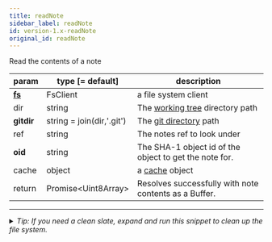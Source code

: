 ```yaml
---
title: readNote
sidebar_label: readNote
id: version-1.x-readNote
original_id: readNote
---
```


Read the contents of a note

| param          | type [= default]          | description                                            |
| -------------- | ------------------------- | ------------------------------------------------------ |
| [**fs**](./fs) | FsClient                  | a file system client                                   |
| dir            | string                    | The [working tree](dir-vs-gitdir.md) directory path    |
| **gitdir**     | string = join(dir,'.git') | The [git directory](dir-vs-gitdir.md) path             |
| ref            | string                    | The notes ref to look under                            |
| **oid**        | string                    | The SHA-1 object id of the object to get the note for. |
| cache          | object                    | a [cache](cache.md) object                             |
| return         | Promise\<Uint8Array\>     | Resolves successfully with note contents as a Buffer.  |


---

<details>
<summary><i>Tip: If you need a clean slate, expand and run this snippet to clean up the file system.</i></summary>

```js live
window.fs = new LightningFS('fs', { wipe: true })
window.pfs = window.fs.promises
console.log('done')
```
</details>

<script>
(function rewriteEditLink() {
  const el = document.querySelector('a.edit-page-link.button');
  if (el) {
    el.href = 'https://github.com/isomorphic-git/isomorphic-git/edit/main/src/api/readNote.js';
  }
})();
</script>